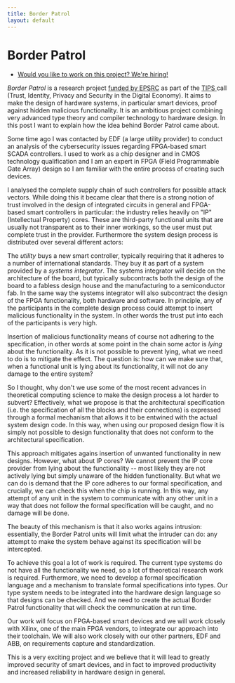 ```yaml
---
title: Border Patrol
layout: default
---
```


# Border Patrol

* [Would you like to work on this project? We're hiring!](http://www.jobs.ac.uk/job/AUK479/research-associate/)


*Border Patrol* is a research project [funded by EPSRC](http://gow.epsrc.ac.uk/NGBOViewGrant.aspx?GrantRef=EP/N028201/1) as part of the [TIPS ](https://www.epsrc.ac.uk/funding/calls/trustidentityprivacysecurity/) call (Trust, Identity, Privacy and Security in the Digital Economy). It aims to make the design of hardware systems, in particular smart devices, proof against hidden malicious functionality. It is an ambitious project combining very advanced type theory and compiler technology to hardware design. In this post I want to explain how the idea behind Border Patrol came about.

Some time ago I was contacted by EDF (a large utility provider) to conduct an analysis of the cybersecurity issues regarding FPGA-based smart SCADA controllers. I used to work as a chip designer and in CMOS technology qualification and I am an expert in FPGA (Field Programmable Gate Array) design so I am familiar with the entire process of creating such devices.

I analysed the complete supply chain of such controllers for possible attack vectors. While doing this it became clear that there is a strong notion of trust involved in the design of integrated circuits in general and FPGA-based smart controllers in particular: the industry relies heavily on "IP" (Intellectual Property) cores. These are third-party functional units that are usually not transparent as to their inner workings, so the user must put complete trust in the provider. Furthermore the system design process is distributed over several different actors:

The _utility_ buys a new smart controller, typically requiring that it adheres to a number of international standards.
They buy it as part of a system provided by a _systems integrator_. The systems integrator will decide on the architecture of the board, but typically subcontracts both the design of the board to a fabless design house and the manufacturing to a semiconductor fab. In the same way the systems integrator will also subcontract the design of the FPGA functionality, both hardware and software. In principle, any of the participants in the complete design process could attempt to insert malicious functionality in the system. In other words the trust put into each of the participants is very high.

Insertion of malicious functionality means of course not adhering to the specification, in other words at some point in the chain some actor is _lying_ about the functionality. As it is not possible to prevent lying, what we need to do is to mitigate the effect. The question is: how can we make sure that, when a functional unit is lying about its functionality, it will not do any damage to the entire system?

So I thought, why don't we use some of the most recent advances in theoretical computing science to make the design process a lot harder to subvert? Effectively, what we propose is that the architectural specification (i.e. the specification of all the blocks and their connections) is expressed through a formal mechanism that allows it to be entwined with the actual system design code. In this way, when using our proposed design flow it is simply not possible to design functionality that does not conform to the architectural specification.

This approach mitigates agains insertion of unwanted functionality in new designs. However, what about IP cores? We cannot prevent the IP core provider from lying about the functionality -- most likely they are not actively lying but simply unaware of the hidden functionality. But what we can do is demand that the IP core adheres to our formal specification, and crucially, we can check this when the chip is running. In this way, any attempt of any unit in the system to communicate with any other unit in a way that does not follow the formal specification will be caught, and no damage will be done.

The beauty of this mechanism is that it also works agains intrusion: essentially, the Border Patrol units will limit what the intruder can do: any attempt to make the system behave against its specification will be intercepted.

To achieve this goal a lot of work is required. The current type systems do not have all the functionality we need, so a lot of theoretical research work is required. Furthermore, we need to develop a formal specification language and a mechanism to translate formal specifications into types. Our type system needs to be integrated into the hardware design language so that designs can be checked. And we need to create the actual Border Patrol functionality that will check the communication at run time.

Our work will focus on FPGA-based smart devices and we will work closely with Xilinx, one of the main FPGA vendors, to integrate our approach into their toolchain. We will also work closely with our other partners, EDF and ABB, on requirements capture and standardization.

This is a very exciting project and we believe that it will lead to greatly improved security of smart devices, and in fact to improved productivity and increased reliability in hardware design in general.
